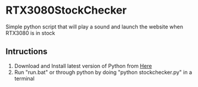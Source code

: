 # RTX3080StockChecker
Simple python script that will play a sound and launch the website when RTX3080 is in stock

## Intructions
1. Download and Install latest version of Python from [Here](https://www.python.org/downloads/) 
2. Run "run.bat" or through python by doing "python stockchecker.py" in a terminal
